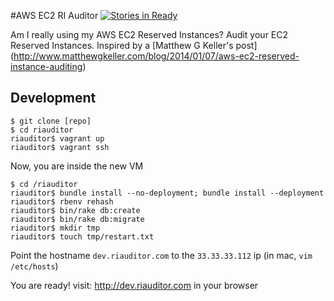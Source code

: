 #AWS EC2 RI Auditor [![Stories in Ready](https://badge.waffle.io/luctus/riauditor.svg)](http://waffle.io/luctus/riauditor)


Am I really using my AWS EC2 Reserved Instances? Audit your EC2 Reserved Instances. 
Inspired by a [Matthew G Keller's post] (http://www.matthewgkeller.com/blog/2014/01/07/aws-ec2-reserved-instance-auditing)

## Development
```
$ git clone [repo]
$ cd riauditor
riauditor$ vagrant up
riauditor$ vagrant ssh
```
Now, you are inside the new VM
```
$ cd /riauditor
riauditor$ bundle install --no-deployment; bundle install --deployment
riauditor$ rbenv rehash
riauditor$ bin/rake db:create
riauditor$ bin/rake db:migrate
riauditor$ mkdir tmp
riauditor$ touch tmp/restart.txt
```

Point the hostname ```dev.riauditor.com``` to the ```33.33.33.112``` ip (in mac, ```vim /etc/hosts```)

You are ready! visit: http://dev.riauditor.com in your browser
